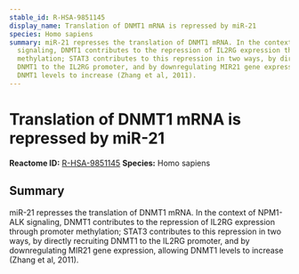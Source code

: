 ```yaml
---
stable_id: R-HSA-9851145
display_name: Translation of DNMT1 mRNA is repressed by miR-21
species: Homo sapiens
summary: miR-21 represses the translation of DNMT1 mRNA. In the context of NPM1-ALK
  signaling, DNMT1 contributes to the repression of IL2RG expression through promoter
  methylation; STAT3 contributes to this repression in two ways, by directly recruiting
  DNMT1 to the IL2RG promoter, and by downregulating MIR21 gene expression, allowing
  DNMT1 levels to increase (Zhang et al, 2011).
---
```


# Translation of DNMT1 mRNA is repressed by miR-21
**Reactome ID:** [R-HSA-9851145](https://reactome.org/content/detail/R-HSA-9851145)
**Species:** Homo sapiens

## Summary

miR-21 represses the translation of DNMT1 mRNA. In the context of NPM1-ALK signaling, DNMT1 contributes to the repression of IL2RG expression through promoter methylation; STAT3 contributes to this repression in two ways, by directly recruiting DNMT1 to the IL2RG promoter, and by downregulating MIR21 gene expression, allowing DNMT1 levels to increase (Zhang et al, 2011).
